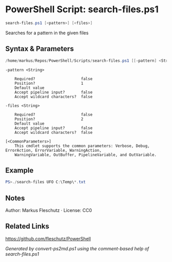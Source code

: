 # PowerShell Script: search-files.ps1
```powershell
search-files.ps1 [<pattern>] [<files>]
```

Searches for a pattern in the given files

## Syntax & Parameters
```powershell
/home/markus/Repos/PowerShell/Scripts/search-files.ps1 [[-pattern] <String>] [[-files] <String>] [<CommonParameters>]
```

```
-pattern <String>
    
    Required?                    false
    Position?                    1
    Default value                
    Accept pipeline input?       false
    Accept wildcard characters?  false
```

```
-files <String>
    
    Required?                    false
    Position?                    2
    Default value                
    Accept pipeline input?       false
    Accept wildcard characters?  false
```

```
[<CommonParameters>]
    This cmdlet supports the common parameters: Verbose, Debug, ErrorAction, ErrorVariable, WarningAction, 
    WarningVariable, OutBuffer, PipelineVariable, and OutVariable.
```

## Example
```powershell
PS>./search-files UFO C:\Temp\*.txt
```


## Notes
Author: Markus Fleschutz · License: CC0

## Related Links
https://github.com/fleschutz/PowerShell

*Generated by convert-ps2md.ps1 using the comment-based help of search-files.ps1*
